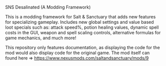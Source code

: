 SNS Desalinated (A Modding Framework)

This is a modding framework for Salt & Sanctuary that adds new features for specializing gameplay. Includes new global settings 
and value based loot specials such as: attack speed%, potion healing values, dynamic spell costs in the GUI, weapon and spell 
scaling controls, alternative formulas for game mechanics, and much more!

This repository only features documentation, as displaying the code for the mod would also display code for the original game.
The mod itself can found here => https://www.nexusmods.com/saltandsanctuary/mods/9
